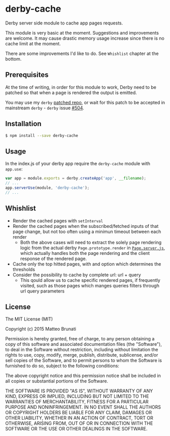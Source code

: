 # derby-cache
Derby server side module to cache app pages requests.

This module is very basic at the moment.
Suggestions and improvements are welcome.
It may cause drastic memory usage increase since there is no cache limit at the
moment.

There are some improvements I'd like to do.
See `Whishlist` chapter at the bottom.


## Prerequisites

At the time of writing, in order for this module to work, Derby need to be
patched so that when a page is rendered the output is emitted.

You may use my `derby`
[patched repo](https://github.com/mattbrun/derby/tree/renderEmit),
or wait for this patch to be accepted in mainstream `derby` - `derby` issue
[#504](https://github.com/derbyjs/derby/pull/504).


## Installation

```bash
$ npm install --save derby-cache
```


## Usage

In the index.js of your derby app require the `derby-cache` module with
`app.use`:
```js
var app = module.exports = derby.createApp('app', __filename);
// ...
app.serverUse(module, 'derby-cache');
// ...

```


## Whishlist

- Render the cached pages with `setInterval`
- Render the cached pages when the subscribed/fetched inputs of that
page change, but not too often using a minimun timeout between each render
  - Both the above cases will need to extract the solely page rendering logic
  from the actual derby `Page.prototype.render` in
  [`Page.server.js`](https://github.com/derbyjs/derby/blob/master/lib/Page.server.js#L5),
  which actually handles both the page rendering and the client response of the
  rendered page.
- Cache only the top hitted pages, with and option which determines the
thresholds
- Consider the possibility to cache by complete url: url + query
  - This qould allow us to cache specific rendered pages, if frequently visited,
  such as those pages which manges queries filters through url query parameters


## License

The MIT License (MIT)

Copyright (c) 2015 Matteo Brunati

Permission is hereby granted, free of charge, to any person obtaining a copy
of this software and associated documentation files (the "Software"), to deal
in the Software without restriction, including without limitation the rights
to use, copy, modify, merge, publish, distribute, sublicense, and/or sell
copies of the Software, and to permit persons to whom the Software is
furnished to do so, subject to the following conditions:

The above copyright notice and this permission notice shall be included in all
copies or substantial portions of the Software.

THE SOFTWARE IS PROVIDED "AS IS", WITHOUT WARRANTY OF ANY KIND, EXPRESS OR
IMPLIED, INCLUDING BUT NOT LIMITED TO THE WARRANTIES OF MERCHANTABILITY,
FITNESS FOR A PARTICULAR PURPOSE AND NONINFRINGEMENT. IN NO EVENT SHALL THE
AUTHORS OR COPYRIGHT HOLDERS BE LIABLE FOR ANY CLAIM, DAMAGES OR OTHER
LIABILITY, WHETHER IN AN ACTION OF CONTRACT, TORT OR OTHERWISE, ARISING FROM,
OUT OF OR IN CONNECTION WITH THE SOFTWARE OR THE USE OR OTHER DEALINGS IN THE
SOFTWARE.
